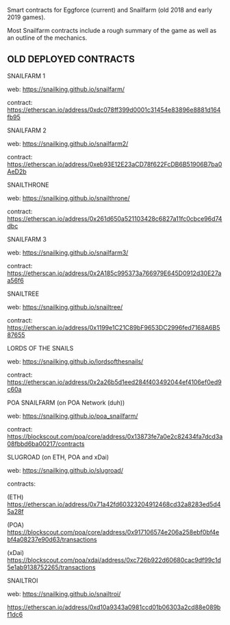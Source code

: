 Smart contracts for Eggforce (current) and Snailfarm (old 2018 and early 2019 games).

Most Snailfarm contracts include a rough summary of the game as well as an outline of the mechanics.


OLD DEPLOYED CONTRACTS
--------------------
SNAILFARM 1

web: https://snailking.github.io/snailfarm/

contract: https://etherscan.io/address/0xdc078ff399d0001c31454e83896e8881d164fb95


SNAILFARM 2

web: https://snailking.github.io/snailfarm2/

contract: https://etherscan.io/address/0xeb93E12E23aCD78f622FcDB6B51906B7ba0AeD2b


SNAILTHRONE

web: https://snailking.github.io/snailthrone/

contract: https://etherscan.io/address/0x261d650a521103428c6827a11fc0cbce96d74dbc


SNAILFARM 3

web: https://snailking.github.io/snailfarm3/

contract: https://etherscan.io/address/0x2A185c995373a766979E645D0912d30E27aa56f6

SNAILTREE

web: https://snailking.github.io/snailtree/

contract: https://etherscan.io/address/0x1199e1C21C89bF9653DC2996fed7168A6B587655


LORDS OF THE SNAILS

web: https://snailking.github.io/lordsofthesnails/

contract: https://etherscan.io/address/0x2a26b5d1eed284f403492044ef4106ef0ed9c60a


POA SNAILFARM (on POA Network (duh))

web: https://snailking.github.io/poa_snailfarm/

contract: https://blockscout.com/poa/core/address/0x13873fe7a0e2c82434fa7dcd3a08fbbd6ba00217/contracts


SLUGROAD (on ETH, POA and xDai)

web: https://snailking.github.io/slugroad/

contracts: 

(ETH) https://etherscan.io/address/0x71a42fd60323204912468cd32a8283ed5d45a28f

(POA) https://blockscout.com/poa/core/address/0x917106574e206a258ebf0bf4ebf4a08237e90d63/transactions

(xDai) https://blockscout.com/poa/xdai/address/0xc726b922d60680cac9df99c1d5e1ab9138752265/transactions


SNAILTROI

web: https://snailking.github.io/snailtroi/

https://etherscan.io/address/0xd10a9343a0981ccd01b06303a2cd88e089bf1dc6

